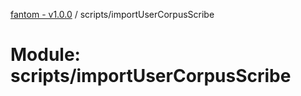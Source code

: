 [fantom - v1.0.0](../README.md) / scripts/importUserCorpusScribe

# Module: scripts/importUserCorpusScribe
